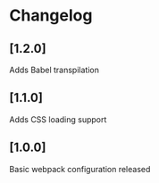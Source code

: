# Changelog

## [1.2.0]
Adds Babel transpilation

## [1.1.0]
Adds CSS loading support

## [1.0.0]
Basic webpack configuration released